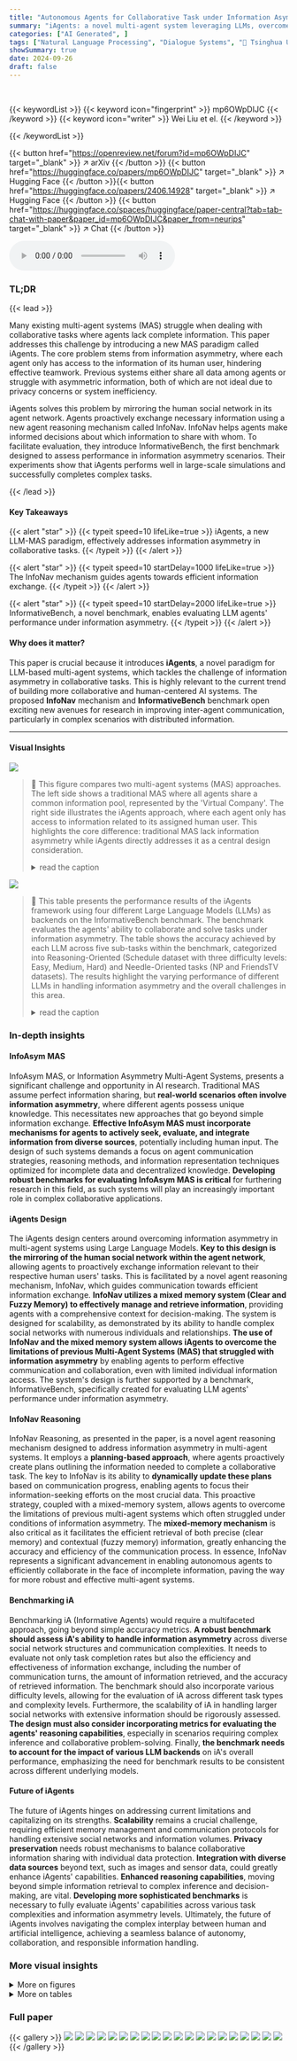 ```yaml
---
title: "Autonomous Agents for Collaborative Task under Information Asymmetry"
summary: "iAgents: a novel multi-agent system leveraging LLMs, overcomes information asymmetry by mirroring human social networks to enable effective collaboration in complex tasks, achieving high accuracy in d..."
categories: ["AI Generated", ]
tags: ["Natural Language Processing", "Dialogue Systems", "🏢 Tsinghua University",]
showSummary: true
date: 2024-09-26
draft: false
---
```


<br>

{{< keywordList >}}
{{< keyword icon="fingerprint" >}} mp6OWpDIJC {{< /keyword >}}
{{< keyword icon="writer" >}} Wei Liu et el. {{< /keyword >}}
 
{{< /keywordList >}}

{{< button href="https://openreview.net/forum?id=mp6OWpDIJC" target="_blank" >}}
↗ arXiv
{{< /button >}}
{{< button href="https://huggingface.co/papers/mp6OWpDIJC" target="_blank" >}}
↗ Hugging Face
{{< /button >}}{{< button href="https://huggingface.co/papers/2406.14928" target="_blank" >}}
↗ Hugging Face
{{< /button >}}
{{< button href="https://huggingface.co/spaces/huggingface/paper-central?tab=tab-chat-with-paper&paper_id=mp6OWpDIJC&paper_from=neurips" target="_blank" >}}
↗ Chat
{{< /button >}}




<audio controls>
    <source src="https://ai-paper-reviewer.com/mp6OWpDIJC/podcast.wav" type="audio/wav">
    Your browser does not support the audio element.
</audio>


### TL;DR


{{< lead >}}

Many existing multi-agent systems (MAS) struggle when dealing with collaborative tasks where agents lack complete information.  This paper addresses this challenge by introducing a new MAS paradigm called iAgents.  The core problem stems from information asymmetry, where each agent only has access to the information of its human user, hindering effective teamwork.  Previous systems either share all data among agents or struggle with asymmetric information, both of which are not ideal due to privacy concerns or system inefficiency.



iAgents solves this problem by mirroring the human social network in its agent network. Agents proactively exchange necessary information using a new agent reasoning mechanism called InfoNav.  InfoNav helps agents make informed decisions about which information to share with whom.  To facilitate evaluation, they introduce InformativeBench, the first benchmark designed to assess performance in information asymmetry scenarios. Their experiments show that iAgents performs well in large-scale simulations and successfully completes complex tasks.

{{< /lead >}}


#### Key Takeaways

{{< alert "star" >}}
{{< typeit speed=10 lifeLike=true >}} iAgents, a new LLM-MAS paradigm, effectively addresses information asymmetry in collaborative tasks. {{< /typeit >}}
{{< /alert >}}

{{< alert "star" >}}
{{< typeit speed=10 startDelay=1000 lifeLike=true >}} The InfoNav mechanism guides agents towards efficient information exchange. {{< /typeit >}}
{{< /alert >}}

{{< alert "star" >}}
{{< typeit speed=10 startDelay=2000 lifeLike=true >}} InformativeBench, a novel benchmark, enables evaluating LLM agents' performance under information asymmetry. {{< /typeit >}}
{{< /alert >}}

#### Why does it matter?
This paper is crucial because it introduces **iAgents**, a novel paradigm for LLM-based multi-agent systems, which tackles the challenge of information asymmetry in collaborative tasks. This is highly relevant to the current trend of building more collaborative and human-centered AI systems. The proposed **InfoNav** mechanism and **InformativeBench** benchmark open exciting new avenues for research in improving inter-agent communication, particularly in complex scenarios with distributed information.

------
#### Visual Insights



![](https://ai-paper-reviewer.com/mp6OWpDIJC/figures_1_1.jpg)

> 🔼 This figure compares two multi-agent systems (MAS) approaches. The left side shows a traditional MAS where all agents share a common information pool, represented by the 'Virtual Company'.  The right side illustrates the iAgents approach, where each agent only has access to information related to its assigned human user. This highlights the core difference: traditional MAS lack information asymmetry while iAgents directly addresses it as a central design consideration.
> <details>
> <summary>read the caption</summary>
> Figure 1: Comparison between previous MAS (left) and iAgents (right). The visibility range of information for each agent is highlighted with a colored background. On the left, all agents share all information (colored background of Virtual Company). On the right, each agent could only see information about its human user (separated colored backgrounds), and iAgents is designed to deal with such kind of information asymmetry.
> </details>





![](https://ai-paper-reviewer.com/mp6OWpDIJC/tables_6_1.jpg)

> 🔼 This table presents the performance results of the iAgents framework using four different Large Language Models (LLMs) as backends on the InformativeBench benchmark.  The benchmark evaluates the agents' ability to collaborate and solve tasks under information asymmetry. The table shows the accuracy achieved by each LLM across five sub-tasks within the benchmark, categorized into Reasoning-Oriented (Schedule dataset with three difficulty levels: Easy, Medium, Hard) and Needle-Oriented tasks (NP and FriendsTV datasets).  The results highlight the varying performance of different LLMs in handling information asymmetry and the overall challenges in this area.
> <details>
> <summary>read the caption</summary>
> Table 1: Evaluation results of iAgents on InformativeBench with different LLM backends.
> </details>





### In-depth insights


#### InfoAsym MAS
InfoAsym MAS, or Information Asymmetry Multi-Agent Systems, presents a significant challenge and opportunity in AI research.  Traditional MAS assume perfect information sharing, but **real-world scenarios often involve information asymmetry**, where different agents possess unique knowledge.  This necessitates new approaches that go beyond simple information exchange.  **Effective InfoAsym MAS must incorporate mechanisms for agents to actively seek, evaluate, and integrate information from diverse sources**, potentially including human input. The design of such systems demands a focus on agent communication strategies, reasoning methods, and information representation techniques optimized for incomplete data and decentralized knowledge.  **Developing robust benchmarks for evaluating InfoAsym MAS is critical** for furthering research in this field, as such systems will play an increasingly important role in complex collaborative applications.

#### iAgents Design
The iAgents design centers around overcoming information asymmetry in multi-agent systems using Large Language Models.  **Key to this design is the mirroring of the human social network within the agent network**, allowing agents to proactively exchange information relevant to their respective human users' tasks.  This is facilitated by a novel agent reasoning mechanism, InfoNav, which guides communication towards efficient information exchange.  **InfoNav utilizes a mixed memory system (Clear and Fuzzy Memory) to effectively manage and retrieve information**, providing agents with a comprehensive context for decision-making.  The system is designed for scalability, as demonstrated by its ability to handle complex social networks with numerous individuals and relationships.  **The use of InfoNav and the mixed memory system allows iAgents to overcome the limitations of previous Multi-Agent Systems (MAS) that struggled with information asymmetry** by enabling agents to perform effective communication and collaboration, even with limited individual information access.  The system's design is further supported by a benchmark, InformativeBench, specifically created for evaluating LLM agents' performance under information asymmetry.

#### InfoNav Reasoning
InfoNav Reasoning, as presented in the paper, is a novel agent reasoning mechanism designed to address information asymmetry in multi-agent systems.  It employs a **planning-based approach**, where agents proactively create plans outlining the information needed to complete a collaborative task. The key to InfoNav is its ability to **dynamically update these plans** based on communication progress, enabling agents to focus their information-seeking efforts on the most crucial data. This proactive strategy, coupled with a mixed-memory system, allows agents to overcome the limitations of previous multi-agent systems which often struggled under conditions of information asymmetry. The **mixed-memory mechanism** is also critical as it facilitates the efficient retrieval of both precise (clear memory) and contextual (fuzzy memory) information, greatly enhancing the accuracy and efficiency of the communication process. In essence, InfoNav represents a significant advancement in enabling autonomous agents to efficiently collaborate in the face of incomplete information, paving the way for more robust and effective multi-agent systems.

#### Benchmarking iA
Benchmarking iA (Informative Agents) would require a multifaceted approach, going beyond simple accuracy metrics.  **A robust benchmark should assess iA's ability to handle information asymmetry** across diverse social network structures and communication complexities.  It needs to evaluate not only task completion rates but also the efficiency and effectiveness of information exchange, including the number of communication turns, the amount of information retrieved, and the accuracy of retrieved information. The benchmark should also incorporate various difficulty levels, allowing for the evaluation of iA across different task types and complexity levels.  Furthermore, the scalability of iA in handling larger social networks with extensive information should be rigorously assessed. **The design must also consider incorporating metrics for evaluating the agents' reasoning capabilities**, especially in scenarios requiring complex inference and collaborative problem-solving. Finally, **the benchmark needs to account for the impact of various LLM backends** on iA's overall performance, emphasizing the need for benchmark results to be consistent across different underlying models.

#### Future of iAgents
The future of iAgents hinges on addressing current limitations and capitalizing on its strengths.  **Scalability** remains a crucial challenge, requiring efficient memory management and communication protocols for handling extensive social networks and information volumes.  **Privacy preservation** needs robust mechanisms to balance collaborative information sharing with individual data protection.  **Integration with diverse data sources** beyond text, such as images and sensor data, could greatly enhance iAgents' capabilities.  **Enhanced reasoning capabilities**, moving beyond simple information retrieval to complex inference and decision-making, are vital. **Developing more sophisticated benchmarks** is necessary to fully evaluate iAgents' capabilities across various task complexities and information asymmetry levels.  Ultimately, the future of iAgents involves navigating the complex interplay between human and artificial intelligence, achieving a seamless balance of autonomy, collaboration, and responsible information handling.


### More visual insights

<details>
<summary>More on figures
</summary>


![](https://ai-paper-reviewer.com/mp6OWpDIJC/figures_3_1.jpg)

> 🔼 This figure illustrates the overall architecture of the iAgents system.  It shows how individual human users each have their own agent, and how these agents collaborate to solve tasks.  The key elements shown are the human social network, the agent network mirroring that social network, the communication process between agents using InfoNav, and the mixed memory mechanism used by the agents to manage information. The process begins with human users invoking their respective agents to work together to solve a task. Agents then communicate, exchanging information via InfoNav to overcome information asymmetry.  They use a mixed memory system consisting of 'Clear Memory' and 'Fuzzy Memory' to store and retrieve information effectively.  Finally, the agents perform a consensus check on their plan before presenting a solution.
> <details>
> <summary>read the caption</summary>
> Figure 2: Overall architecture of iAgents. From left to right, 1) each individual in the social network is equipped with an agent, and 2) two human users invoke their agents to solve a task, each initially holding the information that is visible to its human user. Then 3) agents automatically raise communication and exchange necessary information on behalf of human users. Finally, 4) agents perform a consensus check on their planning completed by InfoNav to solve the task.
> </details>



![](https://ai-paper-reviewer.com/mp6OWpDIJC/figures_4_1.jpg)

> 🔼 This figure illustrates a step-by-step example of how the InfoNav mechanism works in a collaborative task.  The task is to identify the longest activity from a set of individual schedules distributed among the agents. The process starts with the agents creating an initial plan outlining the necessary information.  InfoNav then guides the communication by prompting the agents to fill in the placeholders in their plan as they gather information. This iterative process continues until the plan is complete and the agents perform a consensus check to ensure their understanding aligns.  Finally, they arrive at the correct answer.
> <details>
> <summary>read the caption</summary>
> Figure 3: A case of the task asking two agents to find the longest activity among all schedules. InfoNav navigates the communication by providing a plan to the agent. It first 1) asks the agent to make a plan on what information is needed, then 2) fills the placeholder in this plan during communication. Finally it 3) performs a consensus check on the completed plan to 4) get the answer.
> </details>



![](https://ai-paper-reviewer.com/mp6OWpDIJC/figures_5_1.jpg)

> 🔼 This figure illustrates the two main task types in the InformativeBench benchmark.  The left side shows the 'Needle-Oriented Task', where agents must collaborate to find a piece of information (the 'needle') hidden within a social network. Each agent only has access to the information of its assigned human user, creating information asymmetry. The right side depicts the 'Reasoning-Oriented Task', where agents need to collaborate to solve a problem using distributed information and an algorithm. Again, information asymmetry is present as each agent only has access to a subset of the total information.
> <details>
> <summary>read the caption</summary>
> Figure 4: Two kinds of tasks in the InformativeBench. Each agent can only see the information (marked with different colors) of the human that it works on behalf of, which generates information asymmetry. Agents are 1) asked to find the needle information within the network or 2) reason to get an answer which is the output of an algorithm running on distributed information in the network.
> </details>



![](https://ai-paper-reviewer.com/mp6OWpDIJC/figures_8_1.jpg)

> 🔼 This figure shows the distribution of how agents modify their memory retrieval strategies during communication.  It displays the changes in parameters (context window, retrieval limit, keywords for Clear Memory; topk and query length for Fuzzy Memory) based on whether the agents successfully complete the task. The results show that most agents tend to keep their parameters unchanged. However, when a change is made, there's a higher likelihood that agents will increase the parameters to retrieve more information.  This trend is particularly noticeable for the overall message retrieval limit in Clear Memory. Successful agents tend to make fewer changes compared to unsuccessful agents, suggesting a more careful and adaptive approach to information retrieval in successful cases.
> <details>
> <summary>read the caption</summary>
> Figure 5: The figure depicts the distribution of different behaviors of agents in adjusting memory retrieval based on the progress of communication. Agents predominantly tend to maintain parameters unchanged, but when changes occur, they tend to increase parameters to gain more information.
> </details>



![](https://ai-paper-reviewer.com/mp6OWpDIJC/figures_14_1.jpg)

> 🔼 This figure visualizes the social network of the TV show 'Friends,' specifically focusing on the relationships between the six main characters.  The connections between characters are represented by colored lines, with different colors likely signifying different types or strengths of relationships. The network's structure, including its sparsity and the centrality of the six main characters, is intended to show how the information asymmetry challenge is similar to real-world social networks.
> <details>
> <summary>read the caption</summary>
> Figure 6: The visualization of social network in FriendsTV dataset. The connection of the six main characters is labeled with different colors.
> </details>



![](https://ai-paper-reviewer.com/mp6OWpDIJC/figures_15_1.jpg)

> 🔼 This figure shows a donut chart illustrating the distribution of question types across the three datasets in the InformativeBench benchmark.  The datasets are FriendsTV, Needle in the Persona, and Schedule. Each dataset is represented by a different color segment in the outer ring of the donut chart. The inner ring of the chart shows question type categories, including 'What', 'Who', 'Where', 'How Many', and 'How Long'. The size of each segment in the outer ring reflects the proportion of questions from each dataset that fall into each category in the inner ring. This visual representation provides insight into the types of questions present in each dataset of the benchmark, indicating the diversity and complexity of the questions.
> <details>
> <summary>read the caption</summary>
> Figure 7: The distribution of question types in the InformativeBench.
> </details>



![](https://ai-paper-reviewer.com/mp6OWpDIJC/figures_18_1.jpg)

> 🔼 This figure visualizes the social network of the characters from the first season of the TV show 'Friends'.  It highlights the six main characters (Ross, Rachel, Monica, Joey, Phoebe, and Chandler) and their connections to other characters.  The network's structure, including the density and connectivity, demonstrates the complexity and sparsity often found in real-world social networks.  This visualization is used to illustrate the challenges of information asymmetry in a large, complex social setting. The different colors represent relationships between the main six characters and other characters.
> <details>
> <summary>read the caption</summary>
> Figure 6: The visualization of social network in FriendsTV dataset. The connection of the six main characters is labeled with different colors.
> </details>



![](https://ai-paper-reviewer.com/mp6OWpDIJC/figures_19_1.jpg)

> 🔼 This figure visualizes the social network derived from the first season of the TV show 'Friends'.  The network includes 140 individuals (nodes) and 588 relationships (edges). The six main characters (Ross, Rachel, Monica, Joey, Phoebe, and Chandler) are highlighted, with connections between them shown in different colors. The visualization demonstrates the sparse nature of the network and its similarity to real-world social structures, which presents challenges for resolving information asymmetry in a multi-agent system.
> <details>
> <summary>read the caption</summary>
> Figure 6: The visualization of social network in FriendsTV dataset. The connection of the six main characters is labeled with different colors.
> </details>



![](https://ai-paper-reviewer.com/mp6OWpDIJC/figures_21_1.jpg)

> 🔼 This figure visualizes the social network extracted from the first season of the TV show 'Friends.'  The network includes 140 nodes (individuals) and 588 edges (relationships) with six main characters (Ross, Rachel, Monica, Joey, Phoebe, and Chandler) prominently featured.  The connections between the main characters are highlighted with different colors. The figure illustrates the sparsity and complexity of the network, mirroring the dynamics of real-world social interactions and the challenges of information asymmetry in such settings.
> <details>
> <summary>read the caption</summary>
> Figure 6: The visualization of social network in FriendsTV dataset. The connection of the six main characters is labeled with different colors.
> </details>



![](https://ai-paper-reviewer.com/mp6OWpDIJC/figures_22_1.jpg)

> 🔼 This figure illustrates the overall architecture of the iAgents system.  It shows how individual human users each have an associated agent.  Two users initiate a collaborative task; their agents communicate, exchanging information to overcome information asymmetry (each agent initially only knows the information available to its human user). The agents use InfoNav to plan, communicate, and solve the task, finally performing a consensus check on their solution.
> <details>
> <summary>read the caption</summary>
> Figure 2: Overall architecture of iAgents. From left to right, 1) each individual in the social network is equipped with an agent, and 2) two human users invoke their agents to solve a task, each initially holding the information that is visible to its human user. Then 3) agents automatically raise communication and exchange necessary information on behalf of human users. Finally, 4) agents perform a consensus check on their planning completed by InfoNav to solve the task.
> </details>



</details>




<details>
<summary>More on tables
</summary>


![](https://ai-paper-reviewer.com/mp6OWpDIJC/tables_7_1.jpg)
> 🔼 This table presents the results of an ablation study conducted on the iAgents framework. It shows the impact of removing specific components, such as InfoNav, recursive communication, Fuzzy Memory, and Clear Memory, on the performance of the system across different tasks in the InformativeBench benchmark. The results reveal the relative importance of each component for effective agent collaboration in scenarios with information asymmetry.  Dashes indicate that some ablation tests were not applicable due to the design of the iAgents.
> <details>
> <summary>read the caption</summary>
> Table 2: Ablation study on iAgents. Dashes (–) indicate: (1) iAgents on Reasoning-Oriented dataset does not equip other mechanisms, hence no ablation needed; (2) For NP dataset, iAgents does not utilize Mixed Memory hence there is no ablation.
> </details>

![](https://ai-paper-reviewer.com/mp6OWpDIJC/tables_8_1.jpg)
> 🔼 This table presents an analysis of the InfoNav mechanism's behavior in iAgents using GPT-4 as the language model backend. It compares the performance metrics of successful and unsuccessful tasks, showing that successful tasks exhibit higher ratios of solved rationales, synchronous completions, and consensus, indicating better utilization of InfoNav.  The lower rate of 'fake solved' instances in successful tasks further supports this finding.
> <details>
> <summary>read the caption</summary>
> Table 3: Analysis InfoNav behaviour on the trajectory of iAgents using GPT4 as backend. When agents successfully complete the task, the static collected from their trajectory proves that they better utilize the InfoNav mechanism, since the rationale solved ratio, synchronous completions of rationales, and consensus ratio are higher, and present fewer fake solved hallucinations.
> </details>

![](https://ai-paper-reviewer.com/mp6OWpDIJC/tables_15_1.jpg)
> 🔼 This table presents the performance of the iAgents framework using different Large Language Models (LLMs) on the InformativeBench benchmark.  It shows the accuracy achieved by each LLM on different tasks within the benchmark, categorized by difficulty level (Easy, Medium, Hard) and task type (Reasoning-Oriented, Needle-Oriented).  The results highlight the performance differences between various LLMs in handling information asymmetry within collaborative multi-agent tasks. 
> <details>
> <summary>read the caption</summary>
> Table 1: Evaluation results of iAgents on InformativeBench with different LLM backends.
> </details>

![](https://ai-paper-reviewer.com/mp6OWpDIJC/tables_15_2.jpg)
> 🔼 This table presents the performance of the iAgents framework on the InformativeBench benchmark using four different Large Language Models (LLMs) as backends: GPT-4, GPT-3.5, Claude Sonnet, and Gemini 1.0.  The results are broken down by task type (Reasoning-Oriented and Needle-Oriented) and difficulty level (Easy, Medium, Hard for Reasoning-Oriented; NP and FriendsTV for Needle-Oriented). The metrics used to evaluate performance vary depending on the task.  The table shows that GPT-4 generally outperforms the other LLMs, highlighting the impact of the LLM backend on performance in information asymmetry scenarios.
> <details>
> <summary>read the caption</summary>
> Table 1: Evaluation results of iAgents on InformativeBench with different LLM backends.
> </details>

![](https://ai-paper-reviewer.com/mp6OWpDIJC/tables_17_1.jpg)
> 🔼 This table presents a summary of the five datasets included in the InformativeBench benchmark.  It details the type of pipeline used (Needle or Reasoning), the number of question-answer pairs (#QA), the number of individuals and relationships in each dataset's social network, whether external memory is needed, and the evaluation metric used (Precision, F1, or IoU).  The table highlights the varying scales and complexities of the datasets, ranging from small-scale, simple networks to a large-scale, complex network representing a real-world scenario.
> <details>
> <summary>read the caption</summary>
> Table 6: Statistic of InformativeBench.
> </details>

</details>




### Full paper

{{< gallery >}}
<img src="https://ai-paper-reviewer.com/mp6OWpDIJC/1.png" class="grid-w50 md:grid-w33 xl:grid-w25" />
<img src="https://ai-paper-reviewer.com/mp6OWpDIJC/2.png" class="grid-w50 md:grid-w33 xl:grid-w25" />
<img src="https://ai-paper-reviewer.com/mp6OWpDIJC/3.png" class="grid-w50 md:grid-w33 xl:grid-w25" />
<img src="https://ai-paper-reviewer.com/mp6OWpDIJC/4.png" class="grid-w50 md:grid-w33 xl:grid-w25" />
<img src="https://ai-paper-reviewer.com/mp6OWpDIJC/5.png" class="grid-w50 md:grid-w33 xl:grid-w25" />
<img src="https://ai-paper-reviewer.com/mp6OWpDIJC/6.png" class="grid-w50 md:grid-w33 xl:grid-w25" />
<img src="https://ai-paper-reviewer.com/mp6OWpDIJC/7.png" class="grid-w50 md:grid-w33 xl:grid-w25" />
<img src="https://ai-paper-reviewer.com/mp6OWpDIJC/8.png" class="grid-w50 md:grid-w33 xl:grid-w25" />
<img src="https://ai-paper-reviewer.com/mp6OWpDIJC/9.png" class="grid-w50 md:grid-w33 xl:grid-w25" />
<img src="https://ai-paper-reviewer.com/mp6OWpDIJC/10.png" class="grid-w50 md:grid-w33 xl:grid-w25" />
<img src="https://ai-paper-reviewer.com/mp6OWpDIJC/11.png" class="grid-w50 md:grid-w33 xl:grid-w25" />
<img src="https://ai-paper-reviewer.com/mp6OWpDIJC/12.png" class="grid-w50 md:grid-w33 xl:grid-w25" />
<img src="https://ai-paper-reviewer.com/mp6OWpDIJC/13.png" class="grid-w50 md:grid-w33 xl:grid-w25" />
<img src="https://ai-paper-reviewer.com/mp6OWpDIJC/14.png" class="grid-w50 md:grid-w33 xl:grid-w25" />
<img src="https://ai-paper-reviewer.com/mp6OWpDIJC/15.png" class="grid-w50 md:grid-w33 xl:grid-w25" />
<img src="https://ai-paper-reviewer.com/mp6OWpDIJC/16.png" class="grid-w50 md:grid-w33 xl:grid-w25" />
<img src="https://ai-paper-reviewer.com/mp6OWpDIJC/17.png" class="grid-w50 md:grid-w33 xl:grid-w25" />
<img src="https://ai-paper-reviewer.com/mp6OWpDIJC/18.png" class="grid-w50 md:grid-w33 xl:grid-w25" />
<img src="https://ai-paper-reviewer.com/mp6OWpDIJC/19.png" class="grid-w50 md:grid-w33 xl:grid-w25" />
<img src="https://ai-paper-reviewer.com/mp6OWpDIJC/20.png" class="grid-w50 md:grid-w33 xl:grid-w25" />
{{< /gallery >}}